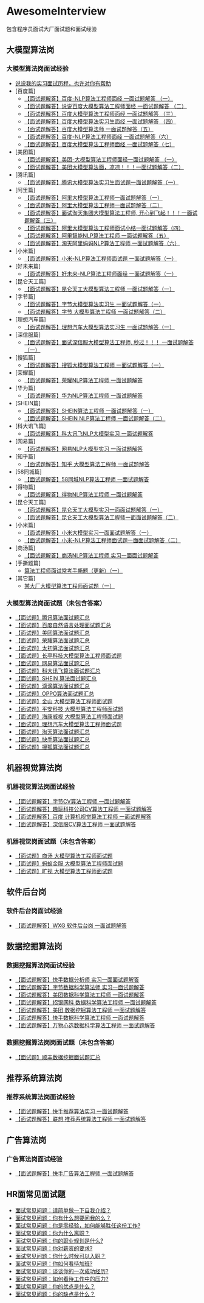 # AwesomeInterview

包含程序员面试大厂面试题和面试经验

## 大模型算法岗

### 大模型算法岗面试经验

- [说说我的实习面试历程，也许对你有帮助](https://mp.weixin.qq.com/s/4psrnFwGDriWrqAuiRFzTQ)
- [百度篇]
  - [【面试题解答】百度-NLP算法工程师面经 一面试题解答 （一）](https://mp.weixin.qq.com/s/-I0Yqvx7V8MAaNmffpwgNg)
  - [【面试题解答】说说百度大模型算法工程师面经 一面试题解答 （二）](https://mp.weixin.qq.com/s/pw2JaM08LFBHiJ6-deiDDA)
  - [【面试题解答】百度大模型算法工程师面经 一面试题解答 （三）](https://mp.weixin.qq.com/s/0b6F8lVC4f8WDL1WqCtsCQ)
  - [【面试题解答】百度大模型算法实习生面经 一面试题解答 （四）](https://mp.weixin.qq.com/s/w06OlQCR-OyApXPTe4xXwg)
  - [【面试题解答】百度大模型算法师 一面试题解答（五）](https://articles.zsxq.com/id_bdcfogwhvw3v.html)
  - [【面试题解答】百度-NLP算法工程师面经 一面试题解答（六）](https://articles.zsxq.com/id_shslztdb64md.html)
  - [【面试题解答】百度大模型算法工程师面经 一面试题解答（七）](https://articles.zsxq.com/id_0rqmazd02egi.html)
- [美团篇]
  - [【面试题解答】美团-大模型算法工程师面经一面试题解答 （一）](https://mp.weixin.qq.com/s/iu1M0T6rS-Fql6WLaR6BWw)
  - [【面试题解答】美团大模型算法面，凉凉！！！一面试题解答（二）](https://mp.weixin.qq.com/s/vICfFA-afHpeJT_85ggOBg)
- [腾讯篇]
  - [【面试题解答】腾讯大模型算法实习生面试题一面试题解答（一）](https://mp.weixin.qq.com/s/0Zri9lgggpv3kDnYz0KLlA)
- [阿里篇]
  - [【面试题解答】阿里大模型算法工程师一面试题解答（一）](https://mp.weixin.qq.com/s/Dy4ZMBREEnyqZDpN-70CaA)
  - [【面试题解答】阿里大模型算法工程师一面试题解答（二）](https://mp.weixin.qq.com/s/wzPSrjCeQzbRYyCumELI8A)
  - [【面试题解答】面试淘天集团大模型算法工程师, 开心到飞起！！！一面试题解答（三）](https://mp.weixin.qq.com/s/sI74FEJ_l9p9IUxbdtP3Og)
  - [【面试题解答】阿里大模型算法工程师面试小结一面试题解答（四）](https://mp.weixin.qq.com/s/ZWHO-MTIM7wbbfbqSW6-BA)
  - [【面试题解答】阿里智能NLP算法工程师 一面试题解答（五）](https://articles.zsxq.com/id_9i189sr06we1.html)
  - [【面试题解答】淘天阿里妈妈NLP算法工程师 一面试题解答（六）](https://articles.zsxq.com/id_avxan7ucbo04.html)
- [小米篇]
  - [【面试题解答】小米-NLP算法工程师面试题 一面试题解答（一）](https://mp.weixin.qq.com/s/VcckvDf5anRHY90tN3aNlA)
- [好未来篇]
  - [【面试题解答】好未来-NLP算法工程师面经 一面试题解答（一）](https://mp.weixin.qq.com/s/vLzWzDzUswS7xlCNHKVAJw)
- [昆仑天工篇]
  - [【面试题解答】昆仑天工大模型算法工程师 一面试题解答（一）](https://mp.weixin.qq.com/s/Zh55TYYX7KNrfqy0re9lcw)
- [字节篇]
  - [【面试题解答】字节大模型算法实习生 一面试题解答（一）](https://mp.weixin.qq.com/s/clUsv1kWe12dimqGG7Kxsg)
  - [【面试题解答】字节 大模型算法工程师 一面试题解答（二）](https://articles.zsxq.com/id_8zvqqqqzfaz2.html)
- [理想汽车篇]
  - [【面试题解答】理想汽车大模型算法实习生 一面试题解答（一）](https://mp.weixin.qq.com/s/XqPVPdoXrVMh-RCCWzEYQA)
- [深信服篇]
  - [【面试题解答】面试深信服大模型算法工程师, 秒过！！！ 一面试题解答（一）](https://mp.weixin.qq.com/s/UEBRGGIjSl93WZF2XSLRbQ)
- [搜狐篇]
  - [【面试题解答】搜狐大模型算法工程师 一面试题解答（一）](https://mp.weixin.qq.com/s/rF3qmqZTI5kH-x0w2wg9yQ)
- [荣耀篇]
  - [【面试题解答】荣耀NLP算法工程师 一面试题解答](https://articles.zsxq.com/id_6stzwsmvmuwo.html)
- [华为篇]
  - [【面试题解答】华为NLP算法工程师 一面试题解答](https://articles.zsxq.com/id_gq91st8w6evv.html)
- [SHEIN篇]
  - [【面试题解答】SHEIN算法工程师 一面试题解答（一）](https://articles.zsxq.com/id_wrvx39b5psak.html)
  - [【面试题解答】SHEIN NLP算法工程师 一面试题解答（二）](https://articles.zsxq.com/id_suhnlptn7u25.html)
- [科大讯飞篇]
  - [【面试题解答】科大讯飞NLP大模型实习 一面试题解答](https://articles.zsxq.com/id_fxh9zctghg3p.html)
- [网易篇]
  - [【面试题解答】网易NLP大模型实习 一面试题解答](https://articles.zsxq.com/id_0u3j57q9f8r9.html)
- [知乎篇]
  - [【面试题解答】知乎 大模型算法工程师 一面试题解答](https://articles.zsxq.com/id_9ukhk7b7dw0q.html)
- [58同城篇]
  - [【面试题解答】58同城NLP算法工程师 一面试题解答](https://articles.zsxq.com/id_pu4rkwvh30zb.html)
- [得物篇]
  - [【面试题解答】得物NLP算法工程师 一面试题解答](https://articles.zsxq.com/id_d2h0wuwnrei5.html)
- [昆仑天工篇]
  - [【面试题解答】昆仑天工大模型实习一面面试题解答（一）](https://articles.zsxq.com/id_sqxmtjiwih5g.html)
  - [【面试题解答】昆仑天工大模型算法工程师一面面试题解答（二）](https://articles.zsxq.com/id_wj8wk2nk3q3b.html)
- [小米篇]
  - [【面试题解答】小米大模型实习一面面试题解答（一）](https://articles.zsxq.com/id_2o9d3lm51aw4.html)
  - [【面试题解答】小米-NLP算法工程师面试题一面面试题解答（二）](https://articles.zsxq.com/id_3p2w3rkfwb1b.html)
- [商汤篇]
  - [【面试题解答】商汤NLP算法工程师 实习一面面试题解答](https://articles.zsxq.com/id_al5qk07gq82e.html)
- [手撕题篇]
  - [算法工程师面试常考手撕题（更新）（一）](https://mp.weixin.qq.com/s/ATTTkcF8xMW5hC8ZSP0bGQ)
- [其它篇]
  - [某大厂大模型算法工程师面试题（一）](https://mp.weixin.qq.com/s/8Q6VmsOBBCQ91vbaoYHJ4w)

### 大模型算法岗面试题（未包含答案）

- [【面试题】腾讯算法面试题汇总](https://articles.zsxq.com/id_0b9g756w8vnv.html)
- [【面试题】百度自然语言处理面试题汇总](https://articles.zsxq.com/id_95x3am8gkfs0.html)
- [【面试题】美团算法面试题汇总](https://articles.zsxq.com/id_n2clat58iuli.html)
- [【面试题】荣耀算法面试题汇总](https://articles.zsxq.com/id_i1nctpe2omd4.html)
- [【面试题】太初算法面试题汇总](https://articles.zsxq.com/id_hnsd2wqigw58.html)
- [【面试题】长亭科技大模型算法工程师面试题](https://articles.zsxq.com/id_whqpje6ulknr.html)
- [【面试题】网易算法面试题汇总](https://articles.zsxq.com/id_vs6gpqowtk3v.html)
- [【面试题】科大讯飞算法面试题汇总](https://articles.zsxq.com/id_uj5vo4sakkds.html)
- [【面试题】SHEIN 算法面试题汇总](https://articles.zsxq.com/id_73whcf53adtj.html)
- [【面试题】滴滴算法面试题汇总](https://articles.zsxq.com/id_fsh1dw4mmeq3.html)
- [【面试题】OPPO算法面试题汇总](https://articles.zsxq.com/id_9mf1naj4slfc.html)
- [【面试题】金山 大模型算法工程师面试题](https://articles.zsxq.com/id_muckas6i6f9b.html)
- [【面试题】平安科技 大模型算法工程师面试题](https://articles.zsxq.com/id_0sp8g6bww9dq.html)
- [【面试题】海康威视 大模型算法工程师面试题](https://articles.zsxq.com/id_3kd9r8ii9vod.html)
- [【面试题】理想汽车大模型算法工程师面试题](https://articles.zsxq.com/id_2go0kqh0q5ox.html)
- [【面试题】淘天算法面试题汇总](https://articles.zsxq.com/id_4wnrmj8nwtnl.html)
- [【面试题】快手算法面试题汇总](https://articles.zsxq.com/id_ol7zhw4l73rz.html)
- [【面试题】搜狐算法面试题汇总](https://articles.zsxq.com/id_q6svcm1ltpkf.html)

## 机器视觉算法岗

### 机器视觉算法岗面试经验

- [【面试题解答】字节CV算法工程师 一面试题解答](https://articles.zsxq.com/id_qpezbqfgrf68.html)
- [【面试题解答】趣玩科技公司CV算法工程师 一面试题解答](https://articles.zsxq.com/id_8uwse8lntrjw.html)
- [【面试题解答】百度 计算机视觉算法工程师 一面试题解答](https://articles.zsxq.com/id_vwferm5hslwg.html)
- [【面试题解答】深信服CV算法工程师 一面试题解答](https://articles.zsxq.com/id_sjbzqbx29dbg.html)

### 机器视觉岗面试题（未包含答案）

- [【面试题】商汤 大模型算法工程师面试题](https://articles.zsxq.com/id_pwfew7iub8dl.html)
- [【面试题】蚂蚁金服 大模型算法工程师面试题](https://articles.zsxq.com/id_dtwpmz1t8dpm.html)
- [【面试题】旷视 大模型算法工程师面试题](https://articles.zsxq.com/id_owth9rob3mxn.html)

## 软件后台岗

### 软件后台岗面试经验

- [【面试题解答】WXG 软件后台岗 一面试题解答](https://articles.zsxq.com/id_outg85cww9b2.html)

## 数据挖掘算法岗

### 数据挖掘算法岗面试经验

- [【面试题解答】快手数据分析师 实习一面面试题解答](https://articles.zsxq.com/id_zp1w8u7auz8q.html)
- [【面试题解答】字节数据科学算法师 实习一面试题解答](https://articles.zsxq.com/id_nr3be69603ov.html)
- [【面试题解答】美团数据科学算法工程师 一面试题解答](https://articles.zsxq.com/id_jfan35s0krfu.html)
- [【面试题解答】招银网科 数据科学算法工程师 一面试题解答](https://articles.zsxq.com/id_kzd8zlb7ixvq.html)
- [【面试题解答】美团 数据挖掘算法工程师 一面试题解答](https://articles.zsxq.com/id_ft9jig0ifc1b.html)
- [【面试题解答】快手数据科学算法工程师 一面试题解答](https://articles.zsxq.com/id_ltxfbw93kl61.html)
- [【面试题解答】万物心选数据科学算法工程师 一面试题解答](https://articles.zsxq.com/id_oxfb9dpwl7nk.html)

### 数据挖掘算法岗岗面试题（未包含答案）

- [【面试题】顺丰数据挖掘面试题汇总](https://articles.zsxq.com/id_ztks24z10fi0.html)

## 推荐系统算法岗

### 推荐系统算法岗面试经验

- [【面试题解答】快手推荐算法实习 一面试题解答](https://articles.zsxq.com/id_8niblzqab9l1.html)
- [【面试题解答】联想 推荐系统算法工程师 一面试题解答](https://articles.zsxq.com/id_vnd8l0fvmkbz.html)

## 广告算法岗

### 广告算法岗面试经验

- [【面试题解答】快手广告算法工程师 一面试题解答](https://articles.zsxq.com/id_l57rcnp89hwj.html)

## HR面常见面试题


- [面试常见问题：请简单做一下自我介绍？](https://articles.zsxq.com/id_q3p2qg3s98r9.html)
- [面试常见问题：你有什么想要问我的么？](https://articles.zsxq.com/id_p47lnzpjvw6s.html)
- [面试常见问题：你是零经验，如何能够胜任这份工作?](https://articles.zsxq.com/id_lww6az7qmbip.html)
- [面试常见问题：你为什么离职？](https://articles.zsxq.com/id_wf3f0pjhwb0p.html)
- [面试常见问题：你的职业规划是什么?](https://articles.zsxq.com/id_m3s2tvcg053a.html)
- [面试常见问题：你对薪资的要求?](https://articles.zsxq.com/id_lvw2wf5i0pwz.html)
- [面试常见问题：你什么时候可以入职？](https://articles.zsxq.com/id_9q2o8zgf3oew.html)
- [面试常见问题：你如何看待加班?](https://articles.zsxq.com/id_fwzivrwn4x0g.html)
- [面试常见问题：谈谈你的一次成功经历?](https://articles.zsxq.com/id_uxzar6xwovdf.html)
- [面试常见问题：如何看待工作中的压力?](https://articles.zsxq.com/id_fur3p32uc078.html)
- [面试常见问题：你的优点是什么？](https://articles.zsxq.com/id_hhkvclm644mv.html)
- [面试常见问题：你的缺点是什么？](https://articles.zsxq.com/id_d7l3vruweb6b.html)

